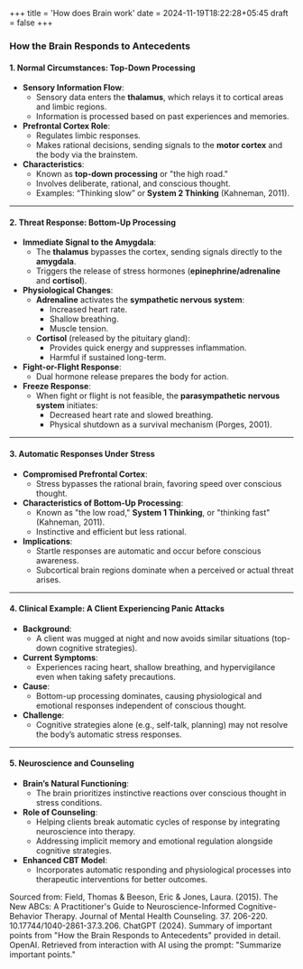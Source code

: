 +++
title = 'How does Brain work'
date = 2024-11-19T18:22:28+05:45
draft = false
+++
### How the Brain Responds to Antecedents  

#### 1. **Normal Circumstances: Top-Down Processing**  
   - **Sensory Information Flow**:
     - Sensory data enters the **thalamus**, which relays it to cortical areas and limbic regions.
     - Information is processed based on past experiences and memories.
   - **Prefrontal Cortex Role**:
     - Regulates limbic responses.
     - Makes rational decisions, sending signals to the **motor cortex** and the body via the brainstem.
   - **Characteristics**:
     - Known as **top-down processing** or "the high road."
     - Involves deliberate, rational, and conscious thought.
     - Examples: “Thinking slow” or **System 2 Thinking** (Kahneman, 2011).

---

#### 2. **Threat Response: Bottom-Up Processing**  
   - **Immediate Signal to the Amygdala**:
     - The **thalamus** bypasses the cortex, sending signals directly to the **amygdala**.
     - Triggers the release of stress hormones (**epinephrine/adrenaline** and **cortisol**).
   - **Physiological Changes**:
     - **Adrenaline** activates the **sympathetic nervous system**:
       - Increased heart rate.
       - Shallow breathing.
       - Muscle tension.
     - **Cortisol** (released by the pituitary gland):
       - Provides quick energy and suppresses inflammation.
       - Harmful if sustained long-term.
   - **Fight-or-Flight Response**:
     - Dual hormone release prepares the body for action.
   - **Freeze Response**:
     - When fight or flight is not feasible, the **parasympathetic nervous system** initiates:
       - Decreased heart rate and slowed breathing.
       - Physical shutdown as a survival mechanism (Porges, 2001).

---

#### 3. **Automatic Responses Under Stress**  
   - **Compromised Prefrontal Cortex**:
     - Stress bypasses the rational brain, favoring speed over conscious thought.
   - **Characteristics of Bottom-Up Processing**:
     - Known as "the low road," **System 1 Thinking**, or "thinking fast" (Kahneman, 2011).
     - Instinctive and efficient but less rational.
   - **Implications**:
     - Startle responses are automatic and occur before conscious awareness.
     - Subcortical brain regions dominate when a perceived or actual threat arises.

---

#### 4. **Clinical Example: A Client Experiencing Panic Attacks**  
   - **Background**:  
     - A client was mugged at night and now avoids similar situations (top-down cognitive strategies).  
   - **Current Symptoms**:  
     - Experiences racing heart, shallow breathing, and hypervigilance even when taking safety precautions.  
   - **Cause**:
     - Bottom-up processing dominates, causing physiological and emotional responses independent of conscious thought.  
   - **Challenge**:
     - Cognitive strategies alone (e.g., self-talk, planning) may not resolve the body’s automatic stress responses.

---

#### 5. **Neuroscience and Counseling**  
   - **Brain’s Natural Functioning**:
     - The brain prioritizes instinctive reactions over conscious thought in stress conditions.
   - **Role of Counseling**:
     - Helping clients break automatic cycles of response by integrating neuroscience into therapy.
     - Addressing implicit memory and emotional regulation alongside cognitive strategies.  
   - **Enhanced CBT Model**:
     - Incorporates automatic responding and physiological processes into therapeutic interventions for better outcomes.

Sourced from: 
Field, Thomas & Beeson, Eric & Jones, Laura. (2015). The New ABCs: A Practitioner's Guide to Neuroscience-Informed Cognitive-Behavior Therapy. Journal of Mental Health Counseling. 37. 206-220. 10.17744/1040-2861-37.3.206. 
ChatGPT (2024). Summary of important points from "How the Brain Responds to Antecedents" provided in detail. OpenAI. Retrieved from interaction with AI using the prompt: "Summarize important points."